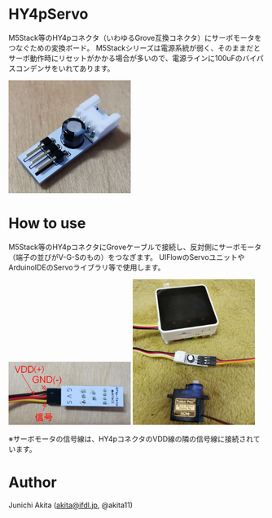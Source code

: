 # HY4pServo

M5Stack等のHY4pコネクタ（いわゆるGrove互換コネクタ）にサーボモータをつなぐための変換ボード。
M5Stackシリーズは電源系統が弱く、そのままだとサーボ動作時にリセットがかかる場合が多いので、電源ラインに100uFのバイパスコンデンサをいれてあります。

<img src="https://github.com/akita11/HY4pServo/blob/main/HY4pServo.jpg" width="240px">

# How to use

M5Stack等のHY4pコネクタにGroveケーブルで接続し、反対側にサーボモータ（端子の並びがV-G-Sのもの）をつなぎます。
UIFlowのServoユニットやArduinoIDEのServoライブラリ等で使用します。

<img src="https://github.com/akita11/HY4pServo/blob/main/HY4pServo_conn.jpg" width="240px">

<img src="https://github.com/akita11/HY4pServo/blob/main/HY4pServo_usage.jpg" width="240px">

※サーボモータの信号線は、HY4pコネクタのVDD線の隣の信号線に接続されています。

# Author

Junichi Akita (akita@ifdl.jp, @akita11)
